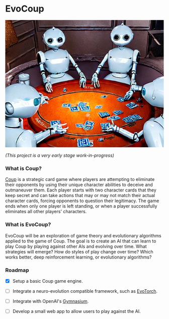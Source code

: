 # EvoCoup

![EvoCoup](images/evocoup4.jpeg)

_(This project is a very early stage work-in-progress)_

### What is Coup?

[Coup](https://www.ultraboardgames.com/coup/game-rules.php) is a strategic card game 
where players are attempting to eliminate their opponents by using their unique 
character abilities to deceive and outmaneuver them. Each player starts with two 
character cards that they keep secret and can take actions that may or may not match 
their actual character cards, forcing opponents to question their legitimacy. The 
game ends when only one player is left standing, or when a player successfully 
eliminates all other players' characters.

### What is EvoCoup?

EvoCoup will be an exploration of game theory and evolutionary algorithms applied to the 
game of Coup. The goal is to create an AI that can learn to play Coup by playing against other 
AIs and evolving over time. What strategies will emerge? How do styles of play change over time?
Which works better, deep reinforcement learning, or evolutionary algorithms?

### Roadmap
* [x] Setup a basic Coup game engine.
* [ ] Integrate a neuro-evolution compatible framework, such as [EvoTorch](https://evotorch.ai/).
* [ ] Integrate with OpenAI's [Gymnasium](https://github.com/Farama-Foundation/Gymnasium).
* [ ] Develop a small web app to allow users to play against the AI.

